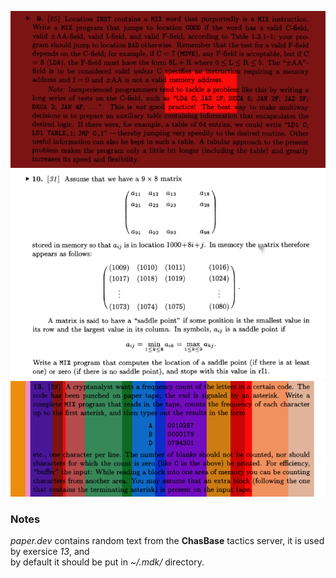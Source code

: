 ![E9](../img/132E9.png)
![E10](../img/132E10.png)
![E13](../img/132E13.png)
### Notes
*paper.dev* contains random text from the **ChasBase** tactics server, it is used by exersice *13*, and  
by default it should be put in *~/.mdk/* directory.
